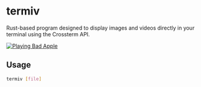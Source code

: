 # termiv
Rust-based program designed to display images and videos directly in your terminal using the Crossterm API. 

[![Playing Bad Apple](https://img.youtube.com/vi/YOUTUBE_VIDEO_ID_HERE/0.jpg)](https://www.youtube.com/watch?v=B4AHCPSNX1o)

## Usage
```bash
termiv [file]
```
